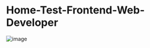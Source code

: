 # Home-Test-Frontend-Web-Developer

![image](https://github.com/user-attachments/assets/28e6e9cc-e1fa-45a9-b021-afbe86e3b4e3)
